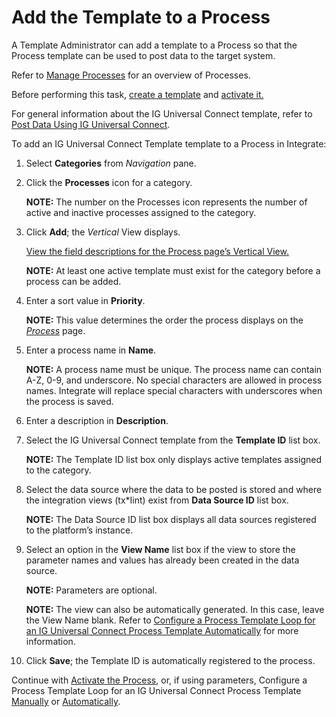# Add the Template to a Process

A Template Administrator can add a template to a Process so that the
Process template can be used to post data to the target system.

Refer to [Manage Processes](../Integrate/Use_Cases/Manage_Processes.htm)
for an overview of Processes.

Before performing this task, [create a
template](Create%20an%20IG%20Universal%20Connect%20Template.htm) and
[activate it.](Activate%20the%20Template%20IGUC.htm)

For general information about the IG Universal Connect template, refer
to [Post Data Using IG Universal
Connect](Post%20Data%20Using%20IG%20Universal%20Connect%20Overview.htm).

To add an IG Universal Connect Template template to a Process in
Integrate:

1.  Select <span style="font-weight: bold;">Categories</span> from
    <span style="font-style: italic;">Navigation</span> pane.

2.  Click the <span style="font-weight: bold;">Processes</span> icon for
    a category.
    
    <span style="font-weight: bold;">NOTE:</span> The number on the
    Processes icon represents the number of active and inactive
    processes assigned to the category.

3.  Click <span style="font-weight: bold;">Add</span>; the
    <span style="font-style: italic;">Vertical</span> View displays.
    
    [View the field descriptions for the Process page’s Vertical
    View.](../Integrate/Page_Desc/Process_H.htm#Process_V_All_Tabs)
    
    <span style="font-weight: bold;">NOTE:</span> At least one active
    template must exist for the category before a process can be added.

4.  Enter a sort value in
    <span style="font-weight: bold;">Priority</span>.
    
    <span style="font-weight: bold;">NOTE:</span> This value determines
    the order the process displays on the
    <span style="font-style: italic;">[Process](../Integrate/Page_Desc/Process_H.htm)</span>
    page.

5.  Enter a process name in
    <span style="font-weight: bold;">Name</span>.
    
    <span style="font-weight: bold;">NOTE:</span> A process name must be
    unique. The process name can contain A-Z, 0-9, and underscore. No
    special characters are allowed in process names. Integrate will
    replace special characters with underscores when the process is
    saved.

6.  Enter a description in
    <span style="font-weight: bold;">Description</span>.

7.  Select the IG Universal Connect template from the
    <span style="font-weight: bold;">Template ID</span> list box.
    
    <span style="font-weight: bold;">NOTE:</span> The Template ID list
    box only displays active templates assigned to the category.

8.  Select the data source where the data to be posted is stored and
    where the integration views (tx\*Iint) exist from **Data Source ID**
    list box.
    
    <span style="font-weight: bold;">NOTE:</span> The Data Source ID
    list box displays all data sources registered to the platform’s
    instance.

9.  Select an option in the <span style="font-weight: bold;">View
    Name</span> list box if the view to store the parameter names and
    values has already been created in the data source.
    
    <span style="font-weight: bold;">NOTE:</span> Parameters are
    optional.
    
    <span style="font-weight: bold;">NOTE:</span> The view can also be
    automatically generated. In this case, leave the View Name blank.
    Refer to [Configure a Process Template Loop for an IG Universal
    Connect Process Template
    Automatically](Configure%20a%20Process%20Template%20Loop%20for%20an%20IG%20Universal%20Connect%20Process%20Template%20Automatically.htm)
    for more information.

10. Click <span style="font-weight: bold;">Save</span>; the Template ID
    is automatically registered to the process.

Continue with [Activate the
Process](Activate%20the%20Process%20IGUC.htm), or, if using parameters,
Configure a Process Template Loop for an IG Universal Connect Process
Template
[Manually](Configure%20a%20Process%20Template%20Loop%20for%20an%20IG%20Universal%20Connect%20Process%20Template%20Manually.htm)
or
[Automatically](Configure%20a%20Process%20Template%20Loop%20for%20an%20IG%20Universal%20Connect%20Process%20Template%20Automatically.htm).
